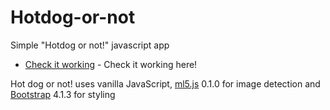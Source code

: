 # Hotdog-or-not
Simple "Hotdog or not!" javascript app
* [Check it working](http://hotdog-or-not.surge.sh) - Check it working here!

Hot dog or not! uses vanilla JavaScript, [ml5.js](https://github.com/ml5js) 0.1.0 for image detection and [Bootstrap](https://getbootstrap.com/) 4.1.3 for styling